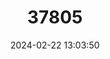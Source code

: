 ---
title: "37805"
category: "Huberodendron patinoi"
draft: false
date: 2024-02-22 13:03:50
languages:
  Spanish; Castilian: ["Carrá"]
---